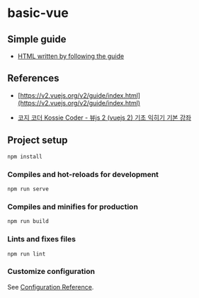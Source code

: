 # basic-vue

## Simple guide
- [HTML written by following the guide](public/guide)

## References
	
- [https://v2.vuejs.org/v2/guide/index.html](https://v2.vuejs.org/v2/guide/index.html)

- [코지 코더 Kossie Coder - 뷰js 2 (vuejs 2) 기초 익히기 기본 강좌](https://youtube.com/playlist?list=PLB7CpjPWqHOtYP7P_0Ls9XNed0NLvmkAh)


## Project setup
```
npm install
```

### Compiles and hot-reloads for development
```
npm run serve
```

### Compiles and minifies for production
```
npm run build
```

### Lints and fixes files
```
npm run lint
```

### Customize configuration
See [Configuration Reference](https://cli.vuejs.org/config/).
